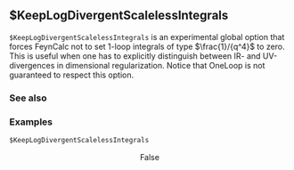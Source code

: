 ##  $KeepLogDivergentScalelessIntegrals

`$KeepLogDivergentScalelessIntegrals` is an experimental global option that forces FeynCalc not to set 1-loop integrals of type $\frac{1}/{q^4}$ to zero. This is useful when one has to explicitly distinguish between IR- and UV-divergences in dimensional regularization. Notice that OneLoop is not guaranteed to respect this option.

### See also

### Examples

```mathematica
$KeepLogDivergentScalelessIntegrals
```

$$\text{False}$$